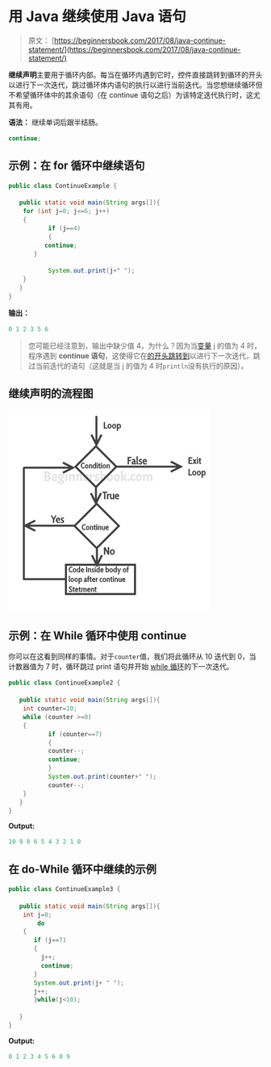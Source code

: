 # 用 Java 继续使用 Java 语句

> 原文： [https://beginnersbook.com/2017/08/java-continue-statement/](https://beginnersbook.com/2017/08/java-continue-statement/)

**继续声明**主要用于循环内部。每当在循环内遇到它时，控件直接跳转到循环的开头以进行下一次迭代，跳过循环体内语句的执行以进行当前迭代。当您想继续循环但不希望循环体中的其余语句（在 continue 语句之后）为该特定迭代执行时，这尤其有用。

**语法：**
继续单词后跟半结肠。

```java
continue;
```

## 示例：在 for 循环中继续语句

```java
public class ContinueExample {

   public static void main(String args[]){
	for (int j=0; j<=6; j++)
	{
           if (j==4)
           {
	      continue;
	   }

           System.out.print(j+" ");
	}
   }
}
```

**输出：**

```java
0 1 2 3 5 6
```

> 您可能已经注意到，输出中缺少值 4，为什么？因为当[变量](https://beginnersbook.com/2017/08/variables-in-java/) j 的值为 4 时，程序遇到 **continue 语句**，这使得它在[的开头跳转到](https://beginnersbook.com/2015/03/for-loop-in-java-with-example/)以进行下一次迭代，跳过当前迭代的语句（这就是当 j 的值为 4 时`println`没有执行的原因）。

## 继续声明的流程图

![Continue Statement](img/0eb6023039f4c9bea7a24ed0d9e861d5.jpg)

## 示例：在 While 循环中使用 continue

你可以在这看到同样的事情。对于`counter`值，我们将此循环从 10 迭代到 0，当计数器值为 7 时，循环跳过 print 语句并开始 [while 循环](https://beginnersbook.com/2015/03/while-loop-in-java-with-examples/)的下一次迭代。

```java
public class ContinueExample2 {

   public static void main(String args[]){
	int counter=10;
	while (counter >=0)
	{
           if (counter==7)
           {
	       counter--;
	       continue;
           }
           System.out.print(counter+" ");
           counter--;
	}
   }
}

```

**Output:**

```java
10 9 8 6 5 4 3 2 1 0
```

## 在 do-While 循环中继续的示例

```java
public class ContinueExample3 {

   public static void main(String args[]){
	int j=0;
        do
	{
	   if (j==7)
	   {
		 j++;
		 continue;
	   }
	   System.out.print(j+ " ");
	   j++;
       }while(j<10);

   }
}

```

**Output:**

```java
0 1 2 3 4 5 6 8 9 

```